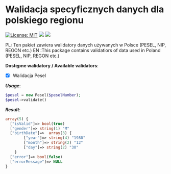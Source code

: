 # Walidacja specyficznych danych dla polskiego regionu

[![License: MIT](https://img.shields.io/badge/License-MIT-yellow.svg)](https://opensource.org/licenses/MIT)
![](https://img.shields.io/github/release/illusionpro/validator.svg)
![](https://img.shields.io/packagist/dt/illusionpro/validator.svg?label=packagist%20downloads)

PL: Ten pakiet zawiera walidatory danych używanych w Polsce (PESEL, NIP, REGON etc.)
EN :This package contains validatiors of data used in Poland (PESEL, NIP, REGON etc.)

**Dostępne walidatory / Available validators**:
- [x] Walidacja Pesel

***Usage***:
```php
$pesel = new Pesel($peselNumber);
$pesel->validate()
```
***Result***:
```php
array(5) {
  ["isValid"]=> bool(true)
  ["gender"]=> string(1) "M"
  ["birthDate"]=>  array(3) {
        ["year"]=> string(4) "1980"
        ["month"]=> string(2) "12"
        ["day"]=> string(2) "30"
    }
  ["error"]=> bool(false)
  ["errorMessage"]=> NULL
}
```
